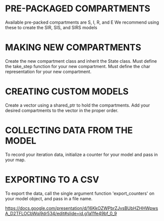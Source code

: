 PRE-PACKAGED COMPARTMENTS
==========================
Available pre-packed compartments are S, I, R, and E
We recommend using these to create the SIR, SIS, and SIRS models

MAKING NEW COMPARTMENTS 
=======================
Create the new compartment class and inherit the State class.
Must define the take_step function for your new compartment.
Must define the char representation for your new compartment.

CREATING CUSTOM MODELS
======================
Create a vector using a shared_ptr to hold the compartments. Add your desired compartments to the vector in the proper order. 

COLLECTING DATA FROM THE MODEL
=================================
To record your iteration data, initialize a counter for your model and pass in your map. 

EXPORTING TO A CSV
==================
To export the data, call the single argument function 'export_counters' on your model object, and pass in a file name.

https://docs.google.com/presentation/d/16KkOZWPbrZJvsBUbHZHHWpwsA_D2TFLOCbWqj9dr534/edit#slide=id.g1a11fe49bf_0_9